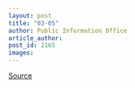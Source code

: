 ```yaml
---
layout: post
title: "03-05"
author: Public Information Office
article_author: 
post_id: 2165
images:
---
```



<p><a href="http://www1.ucsc.edu/currents/00-01/03-05/" title="Permalink to 03-05">Source</a></p>
